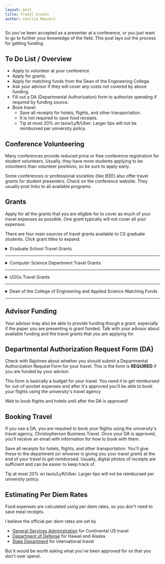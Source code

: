 ```yaml
---
layout: post
title: Travel Grants
author: Cecilia Mauceri
---
```


So you've been accepted as a presenter at a conference, or you just want to go to further your knowledge of the field. This post lays out the process for getting funding.  

## To Do List / Overview

- Apply to volunteer at your conference
- Apply for grants. 
- Apply for matching funds from the Dean of the Engineering College.
- Ask your advisor if they will cover any costs not covered by above funding.
- Fill out a DA (Departmental Authorization) form to authorize spending if required by funding source.
- Book travel. 
	- Save all receipts for hotels, flights, and other transportation. 
	- It is not required to save food receipts. 
	- Tip at most 20% on taxis/Lyft/Uber. Larger tips will not be reimbursed per university policy.

## Conference Volunteering
Many conferences provide reduced price or free conference registration for student volunteers. Usually, they have more students applying to be volunteers than volunteer positions, so be sure to apply early.

Some conferences or professional societies (like IEEE) also offer travel grants for student presenters. Check on the conference website. They usually post links to all available programs.  

## Grants
Apply for all the grants that you are eligible for to cover as much of your travel expenses as possible. One grant typically will not cover all your expenses. 

There are four main sources of travel grants available to CS graduate students. Click grant titles to expand.

<details><summary markdown="span">Graduate School Travel Grants</summary>
<div class="tip" markdown="1">

**[Website](https://www.colorado.edu/graduateschool/awards#Grad_Travel_Grant)**

Cycle : 

- November applications fund travel between January 1, 2018 and March 31, 2018
- March applications fund travel between April 1, 2018 and August 31, 2018
- July applications fund travel between September 1, 2018 and December 31, 2018

Deadline :

- Application is always only open for 48 hours, midnight to midnight
	- November 15-16, 2017
	- March 14-15, 2018
	- July 11-12, 2018

Amount :

- $300 for US conferences
- $500 for international conference

Eligibility :

- Cannot have received travel funding during the last application cycle
- Masters students can receive travel funding once
- PhD students can receive funding twice

</div>
</details>

------------

<details><summary markdown="span">Computer Science Department Travel Grants </summary>
<div class="tip" markdown="1"> 

**[Website](https://www.colorado.edu/cs/current-students/graduate-students/funding-opportunities)**

Cycle :

- Rolling basis throughout academic year until funds are exhausted

Amount : 

- $600 - $1,000

Eligibility :

- Must be presenting a paper
- Priority given to students presenting at national CS meetings
- Students can receive funding once per year
- Recommended that you first apply for a Graduate School Grant (see above)

</div>
</details>

-----------

<details><summary markdown="span">UGGs Travel Grants</summary>
<div class="tip" markdown="1">

**[Website](https://www.colorado.edu/uggs/grants)**

Cycle :

- Fall applications fund travel between August 15th, 2018 and March 1st, 2019
- Spring applications fund travel between March 1st, 2019 and September 1st, 2019

Deadlines : 

- Fall - September 14th 2018 at 5pm
- Spring - TBA

Amount : 

- <= $300 for North American travel only (US, Canada, Mexico)

Eligibility :

- International students check [here](https://orgsync.com/149529/files/1490222/show)
- Students can only receive travel funding once.

</div>
</details>

-----------

<details><summary markdown="span">Dean of the College of Engineering and Applied Science Matching Funds</summary>
<div class="tip" markdown="1">

**[Website](https://www.colorado.edu/engineering-facultystaff/sites/default/files/attached-files/deans_matching_grant_for_student_travel.pdf)**

Cycle :

- Rolling basis throughout academic year until funds are exhausted

Deadline :

- 2 weeks prior to travel

Amount : 

- <=$300 for North American travel
- <=$400 for international travel

Eligibility :

- Must be presenting a paper
- Must have applied for the Graduate School Travel Grant and **have been denied**
- Must be receiving funding from the department or your advisor
- Students can receive funding once per year

</div>
</details>

---------

## Advisor Funding
Your advisor may also be able to provide funding though a grant, especially if the paper you are presenting is grant funded. Talk with your advisor about available funding and the travel grants that you are applying for. 

## Departmental Authorization Request Form (DA)
Check with Rajshree about whether you should submit a Departmental Authorization Request Form for your travel. This is the form is **REQUIRED** if you are funded by your advisor. 

This form is basically a budget for your travel. You need it to get reimbursed for out-of-pocket expenses and after it's approved you'll be able to book your flights using the university's travel agency

Wait to book flights and hotels until after the DA is approved!

## Booking Travel
If you use a DA, you are required to book your flights using the university's travel agency, Christopherson Business Travel. Once your DA is approved, you'll receive an email with information for how to book with them.

Save all receipts for hotels, flights, and other transportation. You'll give these to the department (or whoever is giving you your travel grant) at the end of your travel to get reimbursed. Usually, digital photos of receipts are sufficient and can be easier to keep track of.

Tip at most 20% on taxis/Lyft/Uber. Larger tips will not be reimbursed per university policy.

## Estimating Per Diem Rates
Food expenses are calculated using per diem rates, so you don't need to save meal receipts. 

I believe the official per diem rates are set by 

- [General Services Administration](https://www.gsa.gov/travel/plan-book/per-diem-rates) for Continental US travel 
- [Department of Defense](https://www.defensetravel.dod.mil/site/perdiemCalc.cfm) for Hawaii and Alaska 
- [State Department](https://aoprals.state.gov/content.asp?content_id=184&menu_id=78) for international travel

But it would be worth asking what you've been approved for so that you don't over spend.
